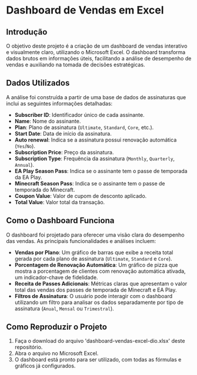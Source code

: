 # Dashboard de Vendas em Excel

## Introdução
O objetivo deste projeto é a criação de um dashboard de vendas interativo e visualmente claro, utilizando o Microsoft Excel. O dashboard transforma dados brutos em informações úteis, facilitando a análise de desempenho de vendas e auxiliando na tomada de decisões estratégicas.

## Dados Utilizados
A análise foi construída a partir de uma base de dados de assinaturas que inclui as seguintes informações detalhadas:

* **Subscriber ID**: Identificador único de cada assinante.
* **Name**: Nome do assinante.
* **Plan**: Plano de assinatura (`Ultimate`, `Standard`, `Core`, etc.).
* **Start Date**: Data de início da assinatura.
* **Auto renewal**: Indica se a assinatura possui renovação automática (`Yes`/`No`).
* **Subscription Price**: Preço da assinatura.
* **Subscription Type**: Frequência da assinatura (`Monthly`, `Quarterly`, `Annual`).
* **EA Play Season Pass**: Indica se o assinante tem o passe de temporada da EA Play.
* **Minecraft Season Pass**: Indica se o assinante tem o passe de temporada do Minecraft.
* **Coupon Value**: Valor de cupom de desconto aplicado.
* **Total Value**: Valor total da transação.


## Como o Dashboard Funciona
O dashboard foi projetado para oferecer uma visão clara do desempenho das vendas. As principais funcionalidades e análises incluem:

* **Vendas por Plano**: Um gráfico de barras que exibe a receita total gerada por cada plano de assinatura (`Ultimate`, `Standard` e `Core`).
* **Porcentagem de Renovação Automática**: Um gráfico de pizza que mostra a porcentagem de clientes com renovação automática ativada, um indicador-chave de fidelidade.
* **Receita de Passes Adicionais**: Métricas claras que apresentam o valor total das vendas dos passes de temporada de Minecraft e EA Play.
* **Filtros de Assinatura**: O usuário pode interagir com o dashboard utilizando um filtro para analisar os dados separadamente por tipo de assinatura (`Anual`, `Mensal` ou `Trimestral`).


## Como Reproduzir o Projeto
1. Faça o download do arquivo 'dashboard-vendas-excel-dio.xlsx' deste repositório.
2. Abra o arquivo no Microsoft Excel.
3. O dashboard está pronto para ser utilizado, com todas as fórmulas e gráficos já configurados.
